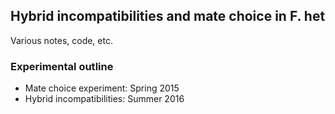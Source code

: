 ## Hybrid incompatibilities and mate choice in F. het

Various notes, code, etc. 

### Experimental outline

- Mate choice experiment: Spring 2015
- Hybrid incompatibilities: Summer 2016
